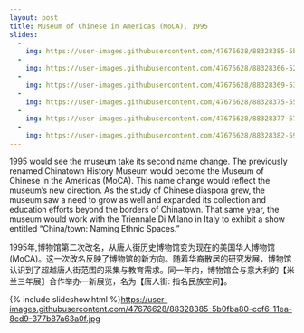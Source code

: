 ```yaml
---
layout: post
title: Museum of Chinese in Americas (MoCA), 1995
slides:
  -
    img: https://user-images.githubusercontent.com/47676628/88328385-5b0fba80-ccf6-11ea-8cd9-377b87a63a0f.jpg
  -
    img: https://user-images.githubusercontent.com/47676628/88328366-521ee900-ccf6-11ea-98fa-2073b7784b0c.jpg
  -
    img: https://user-images.githubusercontent.com/47676628/88328369-53e8ac80-ccf6-11ea-8e68-e1e140abffd9.jpg
  -
    img: https://user-images.githubusercontent.com/47676628/88328375-55b27000-ccf6-11ea-8cb9-b71a514d7f8a.jpg
  -
    img: https://user-images.githubusercontent.com/47676628/88328377-577c3380-ccf6-11ea-8bfb-7b86695f68fd.jpg
  -
    img: https://user-images.githubusercontent.com/47676628/88328382-5945f700-ccf6-11ea-8b1a-aa60c5f8b5f2.jpg
---
```


1995 would see the museum take its second name change.  The previously renamed Chinatown History Museum would become the Museum of Chinese in the Americas (MoCA).  This name change would reflect the museum’s new direction.  As the study of Chinese diaspora grew, the museum saw a need to grow as well and expanded its collection and education efforts beyond the borders of Chinatown. That same year, the museum would work with the Triennale Di Milano in Italy to exhibit a show entitled “China/town: Naming Ethnic Spaces.”  

1995年,博物馆第二次改名，从唐人街历史博物馆变为现在的美国华人博物馆(MoCA)。这一次改名反映了博物馆的新方向。随着华裔散居的研究发展，博物馆认识到了超越唐人街范围的采集与教育需求。同一年内，博物馆会与意大利的【米兰三年展】合作举办一新展览，名为【唐人街: 指名民族空间】。

{% include slideshow.html %}https://user-images.githubusercontent.com/47676628/88328385-5b0fba80-ccf6-11ea-8cd9-377b87a63a0f.jpg


